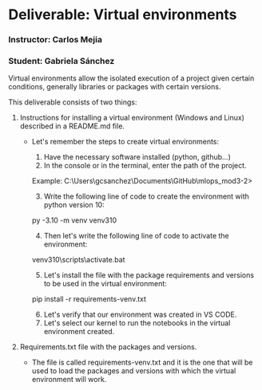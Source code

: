 # Deliverable: Virtual environments

### Instructor: Carlos Mejia
### Student: Gabriela Sánchez

Virtual environments allow the isolated execution of a project given certain conditions, generally libraries or packages with certain versions.

This deliverable consists of two things:
1. Instructions for installing a virtual environment (Windows and Linux) described in a README.md file.

    - Let's remember the steps to create virtual environments:
        1. Have the necessary software installed (python, github...)
        2. In the console or in the terminal, enter the path of the project.
        
        Example: C:\Users\gcsanchez\Documents\GitHub\mlops_mod3-2>
        
        3. Write the following line of code to create the environment with python version 10:

        py -3.10 -m venv venv310
        
        4. Then let's write the following line of code to activate the environment:

        venv310\scripts\activate.bat

        5. Let's install the file with the package requirements and versions to be used in the virtual environment:

        pip install -r requirements-venv.txt

        6. Let's verify that our environment was created in VS CODE.
        7. Let's select our kernel to run the notebooks in the virtual environment created.

2. Requirements.txt file with the packages and versions.

    - The file is called requirements-venv.txt and it is the one that will be used to load the packages and versions with which the virtual environment will work.